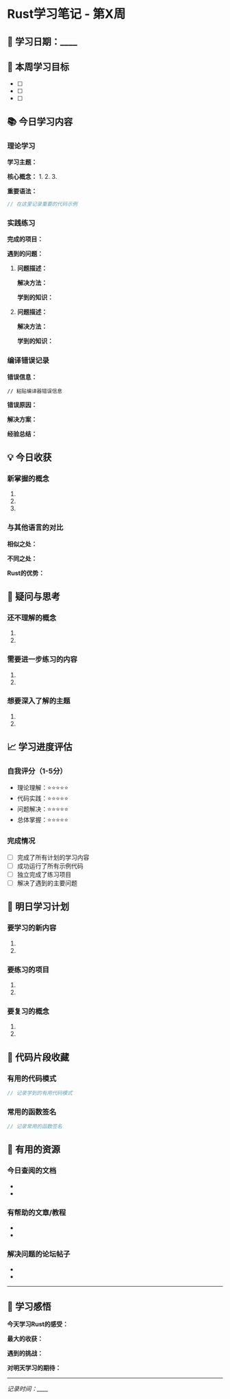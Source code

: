 # Rust学习笔记 - 第X周

## 📅 学习日期：____

## 🎯 本周学习目标
- [ ] 
- [ ] 
- [ ] 

## 📚 今日学习内容

### 理论学习
**学习主题：**

**核心概念：**
1. 
2. 
3. 

**重要语法：**
```rust
// 在这里记录重要的代码示例

```

### 实践练习
**完成的项目：**

**遇到的问题：**
1. **问题描述：**
   
   **解决方法：**
   
   **学到的知识：**

2. **问题描述：**
   
   **解决方法：**
   
   **学到的知识：**

### 编译错误记录
**错误信息：**
```
// 粘贴编译器错误信息
```

**错误原因：**

**解决方案：**

**经验总结：**

## 💡 今日收获

### 新掌握的概念
1. 
2. 
3. 

### 与其他语言的对比
**相似之处：**

**不同之处：**

**Rust的优势：**

## 🤔 疑问与思考

### 还不理解的概念
1. 
2. 

### 需要进一步练习的内容
1. 
2. 

### 想要深入了解的主题
1. 
2. 

## 📈 学习进度评估

### 自我评分（1-5分）
- 理论理解：⭐⭐⭐⭐⭐
- 代码实践：⭐⭐⭐⭐⭐
- 问题解决：⭐⭐⭐⭐⭐
- 总体掌握：⭐⭐⭐⭐⭐

### 完成情况
- [ ] 完成了所有计划的学习内容
- [ ] 成功运行了所有示例代码
- [ ] 独立完成了练习项目
- [ ] 解决了遇到的主要问题

## 🎯 明日学习计划

### 要学习的新内容
1. 
2. 

### 要练习的项目
1. 
2. 

### 要复习的概念
1. 
2. 

## 📝 代码片段收藏

### 有用的代码模式
```rust
// 记录学到的有用代码模式

```

### 常用的函数签名
```rust
// 记录常用的函数签名

```

## 🔗 有用的资源

### 今日查阅的文档
- 
- 

### 有帮助的文章/教程
- 
- 

### 解决问题的论坛帖子
- 
- 

---

## 💭 学习感悟

**今天学习Rust的感受：**


**最大的收获：**


**遇到的挑战：**


**对明天学习的期待：**


---

*记录时间：____* 
